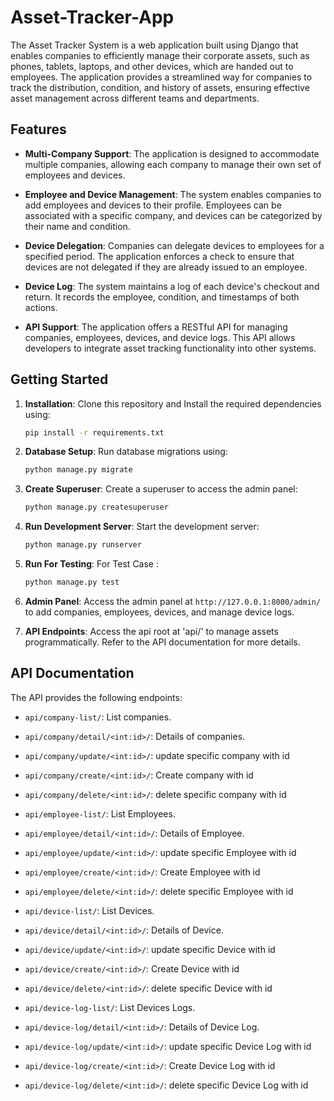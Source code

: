# Asset-Tracker-App

The Asset Tracker System is a web application built using Django that enables companies to efficiently manage their corporate assets, such as phones, tablets, laptops, and other devices, which are handed out to employees. The application provides a streamlined way for companies to track the distribution, condition, and history of assets, ensuring effective asset management across different teams and departments.

## Features

- **Multi-Company Support**: The application is designed to accommodate multiple companies, allowing each company to manage their own set of employees and devices.

- **Employee and Device Management**: The system enables companies to add employees and devices to their profile. Employees can be associated with a specific company, and devices can be categorized by their name and condition.

- **Device Delegation**: Companies can delegate devices to employees for a specified period. The application enforces a check to ensure that devices are not delegated if they are already issued to an employee.

- **Device Log**: The system maintains a log of each device's checkout and return. It records the employee, condition, and timestamps of both actions.

- **API Support**: The application offers a RESTful API for managing companies, employees, devices, and device logs. This API allows developers to integrate asset tracking functionality into other systems.

## Getting Started

1. **Installation**: Clone this repository and Install the required dependencies using:

    ```bash
    pip install -r requirements.txt
    ```

2. **Database Setup**: Run database migrations using:

    ```bash
    python manage.py migrate
    ```

3. **Create Superuser**: Create a superuser to access the admin panel:

    ```bash
    python manage.py createsuperuser
    ```

4. **Run Development Server**: Start the development server:

    ```bash
    python manage.py runserver

5. **Run For Testing**: For Test Case :

    ```bash
    python manage.py test
    ```

6. **Admin Panel**: Access the admin panel at `http://127.0.0.1:8000/admin/` to add companies, employees, devices, and manage device logs.

7. **API Endpoints**: Access the api root at 'api/' to manage assets programmatically. Refer to the API documentation for more details.


## API Documentation

The API provides the following endpoints:

- `api/company-list/`: List companies.
- `api/company/detail/<int:id>/`: Details of companies.
- `api/company/update/<int:id>/`: update specific company with id
- `api/company/create/<int:id>/`: Create company with id
- `api/company/delete/<int:id>/`: delete specific company with id


- `api/employee-list/`: List Employees.
- `api/employee/detail/<int:id>/`: Details of Employee.
- `api/employee/update/<int:id>/`: update specific Employee with id
- `api/employee/create/<int:id>/`: Create Employee with id
- `api/employee/delete/<int:id>/`: delete specific Employee with id

- `api/device-list/`: List Devices.
- `api/device/detail/<int:id>/`: Details of Device.
- `api/device/update/<int:id>/`: update specific Device with id
- `api/device/create/<int:id>/`: Create Device with id
- `api/device/delete/<int:id>/`: delete specific Device with id


- `api/device-log-list/`: List Devices Logs.
- `api/device-log/detail/<int:id>/`: Details of Device Log.
- `api/device-log/update/<int:id>/`: update specific Device Log with id
- `api/device-log/create/<int:id>/`: Create Device Log with id
- `api/device-log/delete/<int:id>/`: delete specific Device Log with id


